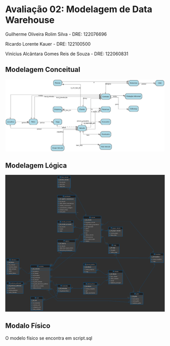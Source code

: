 # Avaliação 02: Modelagem de Data Warehouse 
Guilherme Oliveira Rolim Silva - DRE: 122076696

Ricardo Lorente Kauer - DRE: 122100500

Vinícius Alcântara Gomes Reis de Souza - DRE: 122060831

## Modelagem Conceitual

![Modelo Conceitual](conceitual.jpg)

## Modelagem Lógica

![Modelo Lógico](logico.png)

## Modalo Físico

O modelo físico se encontra em script.sql
